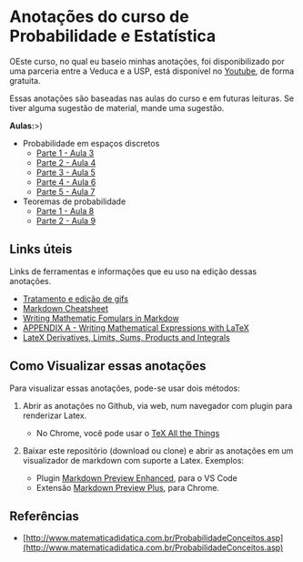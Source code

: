 # Anotações do curso de Probabilidade e Estatística

OEste curso, no qual eu baseio minhas anotações, foi disponibilizado por uma parceria entre a Veduca e a USP, está disponível no [Youtube](https://www.youtube.com/watch?v=ExpavHMRfoc&playlist?list=PLNgJJDWKupQm0LNowM7DoiAbYZjeIIA_R&index=2), de forma gratuita.

Essas anotações são baseadas nas aulas do curso e em futuras leituras. Se tiver alguma sugestão de material, mande uma sugestão.

**Aulas:**>)

* Probabilidade em espaços discretos
  * [Parte 1 - Aula 3](aula-03.md)
  * [Parte 2 - Aula 4](aula-04.md)
  * [Parte 3 - Aula 5](aula-05.md)
  * [Parte 4 - Aula 6](aula-06.md)
  * [Parte 5 - Aula 7](aula-07.md)
* Teoremas de probabilidade
  * [Parte 1 - Aula 8](aula-08.md)
  * [Parte 2 - Aula 9](aula-09.md)
  
## Links úteis

Links de ferramentas e informações que eu uso na edição dessas anotações.

* [Tratamento e edição de gifs](https://ezgif.com/)
* [Markdown Cheatsheet](https://github.com/adam-p/markdown-here/wiki/Markdown-Cheatsheet#videos)
* [Writing Mathematic Fomulars in Markdow](https://csrgxtu.github.io/2015/03/20/Writing-Mathematic-Fomulars-in-Markdown/)
* [APPENDIX A - Writing Mathematical 
Expressions with LaTeX](https://link.springer.com/content/pdf/bbm%3A978-1-4842-3913-1%2F1.pdf)
* [LateX Derivatives, Limits, Sums, Products and Integrals](https://math-linux.com/latex-26/faq/latex-faq/article/latex-derivatives-limits-sums-products-and-integrals)

## Como Visualizar essas anotações

Para visualizar essas anotações, pode-se usar dois métodos:

1. Abrir as anotações no Github, via web, num navegador com plugin para renderizar Latex.
    * No Chrome, você pode usar o [TeX All the Things](https://chrome.google.com/webstore/detail/tex-all-the-things/cbimabofgmfdkicghcadidpemeenbffn)

2. Baixar este repositório (download ou clone) e abrir as anotações em um visualizador de markdown com suporte a Latex. Exemplos:
   * Plugin [Markdown Preview Enhanced](https://marketplace.visualstudio.com/items?itemName=shd101wyy.markdown-preview-enhanced), para o VS Code
   * Extensão [Markdown Preview Plus](https://chrome.google.com/webstore/detail/markdown-preview-plus/febilkbfcbhebfnokafefeacimjdckgl), para Chrome.

## Referências

* [http://www.matematicadidatica.com.br/ProbabilidadeConceitos.asp](http://www.matematicadidatica.com.br/ProbabilidadeConceitos.asp)